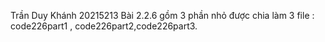 Trần Duy Khánh 20215213
Bài 2.2.6 gồm 3 phần nhỏ được chia làm 3 file : code226part1 , code226part2,code226part3.
